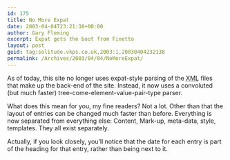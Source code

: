 ```yaml
---
id: 175
title: No More Expat
date: 2003-04-04T23:21:38+00:00
author: Gary Fleming
excerpt: Expat gets the boot from Finetto
layout: post
guid: tag:solitude.vkps.co.uk,2003:1,20030404232138
permalink: /Archives/2003/04/04/NoMoreExpat/
---
```

As of today, this site no longer uses expat-style parsing of the <acronym title="eXtensible Mark-up Language">XML</acronym> files that make up the back-end of the site. Instead, it now uses a convoluted (but much faster) tree-come-element-value-pair-type parser.

What does this mean for you, my fine readers? Not a lot. Other than that the layout of entries can be changed much faster than before. Everything is now separated from everything else: Content, Mark-up, meta-data, style, templates. They all exist separately.

Actually, if you look closely, you&#8217;ll notice that the date for each entry is part of the heading for that entry, rather than being next to it.